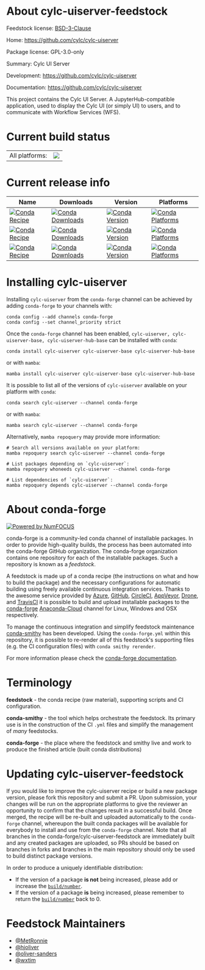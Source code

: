About cylc-uiserver-feedstock
=============================

Feedstock license: [BSD-3-Clause](https://github.com/conda-forge/cylc-uiserver-feedstock/blob/main/LICENSE.txt)

Home: https://github.com/cylc/cylc-uiserver

Package license: GPL-3.0-only

Summary: Cylc UI Server

Development: https://github.com/cylc/cylc-uiserver

Documentation: https://github.com/cylc/cylc-uiserver

This project contains the Cylc UI Server.
A JupyterHub-compatible application, used to display
the Cylc UI (or simply UI) to users, and to communicate
with Workflow Services (WFS).


Current build status
====================


<table><tr><td>All platforms:</td>
    <td>
      <a href="https://dev.azure.com/conda-forge/feedstock-builds/_build/latest?definitionId=8913&branchName=main">
        <img src="https://dev.azure.com/conda-forge/feedstock-builds/_apis/build/status/cylc-uiserver-feedstock?branchName=main">
      </a>
    </td>
  </tr>
</table>

Current release info
====================

| Name | Downloads | Version | Platforms |
| --- | --- | --- | --- |
| [![Conda Recipe](https://img.shields.io/badge/recipe-cylc--uiserver-green.svg)](https://anaconda.org/conda-forge/cylc-uiserver) | [![Conda Downloads](https://img.shields.io/conda/dn/conda-forge/cylc-uiserver.svg)](https://anaconda.org/conda-forge/cylc-uiserver) | [![Conda Version](https://img.shields.io/conda/vn/conda-forge/cylc-uiserver.svg)](https://anaconda.org/conda-forge/cylc-uiserver) | [![Conda Platforms](https://img.shields.io/conda/pn/conda-forge/cylc-uiserver.svg)](https://anaconda.org/conda-forge/cylc-uiserver) |
| [![Conda Recipe](https://img.shields.io/badge/recipe-cylc--uiserver--base-green.svg)](https://anaconda.org/conda-forge/cylc-uiserver-base) | [![Conda Downloads](https://img.shields.io/conda/dn/conda-forge/cylc-uiserver-base.svg)](https://anaconda.org/conda-forge/cylc-uiserver-base) | [![Conda Version](https://img.shields.io/conda/vn/conda-forge/cylc-uiserver-base.svg)](https://anaconda.org/conda-forge/cylc-uiserver-base) | [![Conda Platforms](https://img.shields.io/conda/pn/conda-forge/cylc-uiserver-base.svg)](https://anaconda.org/conda-forge/cylc-uiserver-base) |
| [![Conda Recipe](https://img.shields.io/badge/recipe-cylc--uiserver--hub--base-green.svg)](https://anaconda.org/conda-forge/cylc-uiserver-hub-base) | [![Conda Downloads](https://img.shields.io/conda/dn/conda-forge/cylc-uiserver-hub-base.svg)](https://anaconda.org/conda-forge/cylc-uiserver-hub-base) | [![Conda Version](https://img.shields.io/conda/vn/conda-forge/cylc-uiserver-hub-base.svg)](https://anaconda.org/conda-forge/cylc-uiserver-hub-base) | [![Conda Platforms](https://img.shields.io/conda/pn/conda-forge/cylc-uiserver-hub-base.svg)](https://anaconda.org/conda-forge/cylc-uiserver-hub-base) |

Installing cylc-uiserver
========================

Installing `cylc-uiserver` from the `conda-forge` channel can be achieved by adding `conda-forge` to your channels with:

```
conda config --add channels conda-forge
conda config --set channel_priority strict
```

Once the `conda-forge` channel has been enabled, `cylc-uiserver, cylc-uiserver-base, cylc-uiserver-hub-base` can be installed with `conda`:

```
conda install cylc-uiserver cylc-uiserver-base cylc-uiserver-hub-base
```

or with `mamba`:

```
mamba install cylc-uiserver cylc-uiserver-base cylc-uiserver-hub-base
```

It is possible to list all of the versions of `cylc-uiserver` available on your platform with `conda`:

```
conda search cylc-uiserver --channel conda-forge
```

or with `mamba`:

```
mamba search cylc-uiserver --channel conda-forge
```

Alternatively, `mamba repoquery` may provide more information:

```
# Search all versions available on your platform:
mamba repoquery search cylc-uiserver --channel conda-forge

# List packages depending on `cylc-uiserver`:
mamba repoquery whoneeds cylc-uiserver --channel conda-forge

# List dependencies of `cylc-uiserver`:
mamba repoquery depends cylc-uiserver --channel conda-forge
```


About conda-forge
=================

[![Powered by
NumFOCUS](https://img.shields.io/badge/powered%20by-NumFOCUS-orange.svg?style=flat&colorA=E1523D&colorB=007D8A)](https://numfocus.org)

conda-forge is a community-led conda channel of installable packages.
In order to provide high-quality builds, the process has been automated into the
conda-forge GitHub organization. The conda-forge organization contains one repository
for each of the installable packages. Such a repository is known as a *feedstock*.

A feedstock is made up of a conda recipe (the instructions on what and how to build
the package) and the necessary configurations for automatic building using freely
available continuous integration services. Thanks to the awesome service provided by
[Azure](https://azure.microsoft.com/en-us/services/devops/), [GitHub](https://github.com/),
[CircleCI](https://circleci.com/), [AppVeyor](https://www.appveyor.com/),
[Drone](https://cloud.drone.io/welcome), and [TravisCI](https://travis-ci.com/)
it is possible to build and upload installable packages to the
[conda-forge](https://anaconda.org/conda-forge) [Anaconda-Cloud](https://anaconda.org/)
channel for Linux, Windows and OSX respectively.

To manage the continuous integration and simplify feedstock maintenance
[conda-smithy](https://github.com/conda-forge/conda-smithy) has been developed.
Using the ``conda-forge.yml`` within this repository, it is possible to re-render all of
this feedstock's supporting files (e.g. the CI configuration files) with ``conda smithy rerender``.

For more information please check the [conda-forge documentation](https://conda-forge.org/docs/).

Terminology
===========

**feedstock** - the conda recipe (raw material), supporting scripts and CI configuration.

**conda-smithy** - the tool which helps orchestrate the feedstock.
                   Its primary use is in the construction of the CI ``.yml`` files
                   and simplify the management of *many* feedstocks.

**conda-forge** - the place where the feedstock and smithy live and work to
                  produce the finished article (built conda distributions)


Updating cylc-uiserver-feedstock
================================

If you would like to improve the cylc-uiserver recipe or build a new
package version, please fork this repository and submit a PR. Upon submission,
your changes will be run on the appropriate platforms to give the reviewer an
opportunity to confirm that the changes result in a successful build. Once
merged, the recipe will be re-built and uploaded automatically to the
`conda-forge` channel, whereupon the built conda packages will be available for
everybody to install and use from the `conda-forge` channel.
Note that all branches in the conda-forge/cylc-uiserver-feedstock are
immediately built and any created packages are uploaded, so PRs should be based
on branches in forks and branches in the main repository should only be used to
build distinct package versions.

In order to produce a uniquely identifiable distribution:
 * If the version of a package **is not** being increased, please add or increase
   the [``build/number``](https://docs.conda.io/projects/conda-build/en/latest/resources/define-metadata.html#build-number-and-string).
 * If the version of a package **is** being increased, please remember to return
   the [``build/number``](https://docs.conda.io/projects/conda-build/en/latest/resources/define-metadata.html#build-number-and-string)
   back to 0.

Feedstock Maintainers
=====================

* [@MetRonnie](https://github.com/MetRonnie/)
* [@hjoliver](https://github.com/hjoliver/)
* [@oliver-sanders](https://github.com/oliver-sanders/)
* [@wxtim](https://github.com/wxtim/)


<!-- dummy commit to enable rerendering -->

